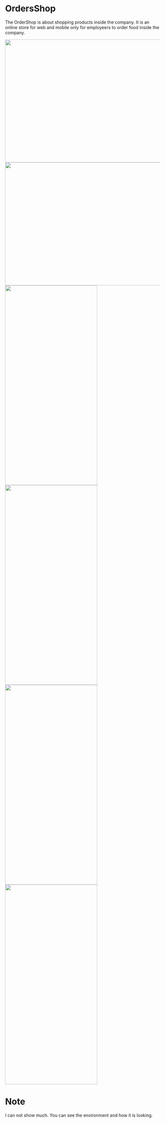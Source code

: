 # OrdersShop
The OrderShop is about shopping products inside the company. 
It is an online store for web and mobile only for employeers to order food inside the company. 

<img src="https://github.com/kitsakisGk/OrdersShop/assets/57558604/f0a7775d-4236-410f-a22e-d18302ed79df" width="700" height="400" />
<img src="https://github.com/kitsakisGk/OrdersShop/assets/57558604/c5f588e1-dc9a-403b-9ca1-37b83d551401" width="750" height="400" /> 
<br>
<img src="https://github.com/kitsakisGk/OrdersShop/assets/57558604/a2bcd7e5-4e10-4dd6-a3ba-193df3fa9f79" width="300" height="650" />
<img src="https://github.com/kitsakisGk/OrdersShop/assets/57558604/faa64285-fb73-4e10-94f0-007a27bbe26d" width="300" height="650" />
<img src="https://github.com/kitsakisGk/OrdersShop/assets/57558604/b9abd3af-2a00-46be-b854-a16522af1fe6" width="300" height="650" />
<img src="https://github.com/kitsakisGk/OrdersShop/assets/57558604/8d8171ad-5707-4395-a767-caac5b8be2d1" width="300" height="650" />




# Note
I can not show much. You can see the environment and how it is looking. 
